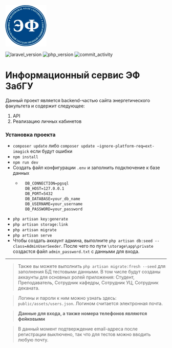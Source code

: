 <!-- <div align="center">
<img src="https://raw.githubusercontent.com/TseplyaevAF/energy_faculty/main/public/assets/default/logo.png" >
</div> -->

![logo](https://raw.githubusercontent.com/TseplyaevAF/energy_faculty/main/public/assets/default/logo.png)

![laravel_version](https://img.shields.io/badge/Laravel-8.83.9-red)
![php_version](https://img.shields.io/badge/php-%5E7.3%7C%5E7.4%7C%5E8.1.2-blue)
![commit_activity](https://img.shields.io/github/commit-activity/w/TseplyaevAF/energy_faculty)
                                                                       
# Информационный сервис ЭФ ЗабГУ

Данный проект является backend-частью сайта энергетического факультета и содержит следующее:
1. API
2. Реализацию личных кабинетов

### Установка проекта

- `composer update` либо `composer update —ignore-platform-req=ext-imagick` если будут ошибки
- `npm install`
- `npm run dev`
- Создать файл конфигурации `.env` и заполнить подключение к базе данных
    - ```
        DB_CONNECTION=pgsql
        DB_HOST=127.0.0.1
        DB_PORT=5432
        DB_DATABASE=your_db_name
        DB_USERNAME=your_username
        DB_PASSWORD=your_password
        ```
- `php artisan key:generate`
- `php artisan storage:link`
- `php artisan migrate`
- `php artisan serve`
- Чтобы создать аккаунт админа, выполните `php artisan db:seed --class=AdminUserSeeder`. После чего по пути `\storage\app\private` создастся файл `admin_password.txt` с данными для входа.
____

> Также вы можете выполнить `php artisan migrate:fresh --seed` для заполнения БД тестовыми данными. В том числе будут созданы аккаунты для основных ролей приложения: Студент, Преподаватель, Сотрудник кафедры, Сотрудник УЦ, Сотрудник деканата.

> Логины и пароли к ним можно узнать здесь: `public/assets/users.json`. Логином считается электронная почта.

> **Данные для входа, а также номера телефонов являются фейковыми**

> В данный момент подтверждение email-адреса после регистрации выключено, так что для тестов можно вводить любую почту.
